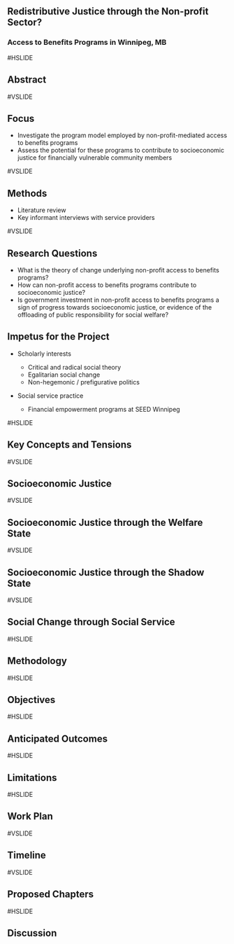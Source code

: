 ## Redistributive Justice through the Non-profit Sector?
### Access to Benefits Programs in Winnipeg, MB

#HSLIDE

## Abstract

#VSLIDE

## Focus
- Investigate the program model employed by non-profit-mediated access to benefits programs
- Assess the potential for these programs to contribute to socioeconomic justice for financially vulnerable community members<!-- .element: class="fragment" -->

#VSLIDE

## Methods
- Literature review<!-- .element: class="fragment" -->
- Key informant interviews with service providers<!-- .element: class="fragment" -->

#VSLIDE

## Research Questions

- What is the theory of change underlying non-profit access to benefits programs?<!-- .element: class="fragment" -->
- How can non-profit access to benefits programs contribute to socioeconomic justice?<!-- .element: class="fragment" -->
- Is government investment in non-profit access to benefits programs a sign of progress towards socioeconomic justice, or evidence of the offloading of public responsibility for social welfare?<!-- .element: class="fragment" -->

## Impetus for the Project
- Scholarly interests<!-- .element: class="fragment" -->
    - Critical and radical social theory
    - Egalitarian social change
    - Non-hegemonic / prefigurative politics

- Social service practice<!-- .element: class="fragment" -->
    - Financial empowerment programs at SEED Winnipeg

#HSLIDE

## Key Concepts and Tensions

#VSLIDE

## Socioeconomic Justice

#VSLIDE

## Socioeconomic Justice through the Welfare State

#VSLIDE

## Socioeconomic Justice through the Shadow State

#VSLIDE

## Social Change through Social Service

#HSLIDE

## Methodology

#HSLIDE

## Objectives

#HSLIDE

## Anticipated Outcomes

#HSLIDE

## Limitations

#HSLIDE

## Work Plan

#VSLIDE

## Timeline

#VSLIDE

## Proposed Chapters

#HSLIDE

## Discussion